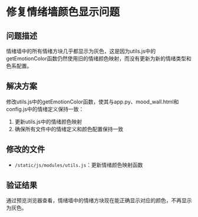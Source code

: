 # 修复情绪墙颜色显示问题

## 问题描述
情绪墙中的所有情绪方块几乎都显示为灰色，这是因为utils.js中的getEmotionColor函数仍然使用旧的情绪颜色映射，而没有更新为新的情绪类型和色系配置。

## 解决方案
修改utils.js中的getEmotionColor函数，使其与app.py、mood_wall.html和config.js中的情绪定义保持一致：

1. 更新utils.js中的情绪颜色映射
2. 确保所有文件中的情绪定义和颜色配置保持一致

## 修改的文件
- `/static/js/modules/utils.js`：更新情绪颜色映射函数

## 验证结果
通过预览浏览器查看，情绪墙中的情绪方块现在能正确显示对应的颜色，不再显示为灰色。
